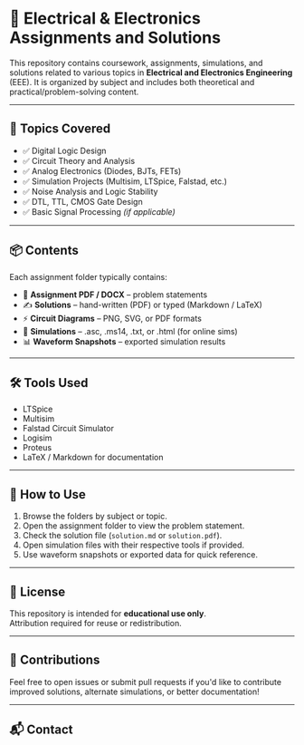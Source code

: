 # 🔌 Electrical & Electronics Assignments and Solutions

This repository contains coursework, assignments, simulations, and solutions related to various topics in **Electrical and Electronics Engineering** (EEE). It is organized by subject and includes both theoretical and practical/problem-solving content.

---

## 🧠 Topics Covered

- ✅ Digital Logic Design  
- ✅ Circuit Theory and Analysis  
- ✅ Analog Electronics (Diodes, BJTs, FETs)  
- ✅ Simulation Projects (Multisim, LTSpice, Falstad, etc.)  
- ✅ Noise Analysis and Logic Stability  
- ✅ DTL, TTL, CMOS Gate Design  
- ✅ Basic Signal Processing *(if applicable)*

---

## 📦 Contents

Each assignment folder typically contains:

- 📄 **Assignment PDF / DOCX** – problem statements  
- ✍️ **Solutions** – hand-written (PDF) or typed (Markdown / LaTeX)  
- ⚡ **Circuit Diagrams** – PNG, SVG, or PDF formats  
- 🧪 **Simulations** – .asc, .ms14, .txt, or .html (for online sims)  
- 📊 **Waveform Snapshots** – exported simulation results

---

## 🛠 Tools Used

- LTSpice
- Multisim
- Falstad Circuit Simulator
- Logisim
- Proteus
- LaTeX / Markdown for documentation

---

## 🔖 How to Use

1. Browse the folders by subject or topic.
2. Open the assignment folder to view the problem statement.
3. Check the solution file (`solution.md` or `solution.pdf`).
4. Open simulation files with their respective tools if provided.
5. Use waveform snapshots or exported data for quick reference.

---

## 🧾 License

This repository is intended for **educational use only**.  
Attribution required for reuse or redistribution.

---

## 🤝 Contributions

Feel free to open issues or submit pull requests if you'd like to contribute improved solutions, alternate simulations, or better documentation!

---

## 📬 Contact



